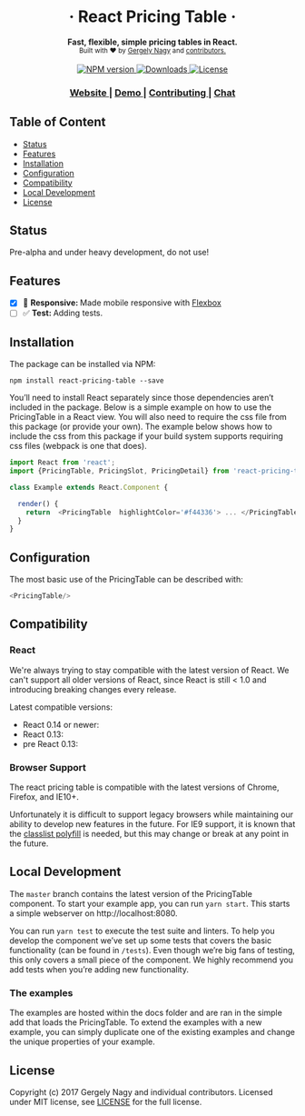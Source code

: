 <h1 align="center">&middot;  React Pricing Table  &middot;</h1>

<div align="center">
  <strong>Fast, flexible, simple pricing tables in React.</strong>
</div>
<div align="center">
  <sub>Built with ❤︎ by
  <a href="https://www.linkedin.com/in/gergely-nagy-9a8198117/">Gergely Nagy</a> and
  <a href="">
    contributors.
  </a>
  </sub>
</div>
<br />
<div align="center">
  <!-- NPM version -->
  <a href="https://www.npmjs.com/package/react-pricing-table">
    <img src="https://badge.fury.io/js/react-pricing-table.svg"
      alt="NPM version" />
  </a>
  <!-- Downloads -->
  <a href="https://www.npmjs.com/package/react-pricing-table">
    <img src="https://img.shields.io/npm/dm/react-pricing-table.svg?style=flat"
      alt="Downloads" />
  </a>
  <!-- License-->
  <a href="">
    <img src="https://img.shields.io/badge/license-MIT-blue.svg?style=flat"
      alt="License" />
  </a>
</div>

<div align="center">
  <h3>
    <a href="">
      Website
    </a>
    <span> | </span>
    <a href="">
      Demo
    </a>
    <span> | </span>
    <a href="">
      Contributing
    </a>
    <span> | </span>
    <a href="https://gitter.im/react-pricing-table/Lobby">
      Chat
    </a>
  </h3>
</div>


## Table of Content
- [Status](#status)
- [Features](#features)
- [Installation](#installation)
- [Configuration](#configuration)
- [Compatibility](#compatibility)
- [Local Development](#localdevelopment)
- [License](#license)
<!--- [Support](#support) -->


## Status
Pre-alpha and under heavy development, do not use!


## Features
- [x] :iphone: <strong>Responsive: </strong> Made mobile responsive with [Flexbox](https://developer.mozilla.org/en-US/docs/Web/CSS/CSS_Flexible_Box_Layout)
- [ ] :white_check_mark: <strong>Test: </strong> Adding tests.

## Installation

The package can be installed via NPM:

```
npm install react-pricing-table --save
```

You’ll need to install React separately since those dependencies aren’t included in the package. Below is a simple example on how to use the PricingTable in a React view. You will also need to require the css file from this package (or provide your own). The example below shows how to include the css from this package if your build system supports requiring css files (webpack is one that does).

```js
import React from 'react';
import {PricingTable, PricingSlot, PricingDetail} from 'react-pricing-table';

class Example extends React.Component {

  render() {
    return  <PricingTable  highlightColor='#f44336'> ... </PricingTable>
  }
}
```

## Configuration

The most basic use of the PricingTable can be described with:

```js
<PricingTable/>
```

## Compatibility

### React

We're always trying to stay compatible with the latest version of React. We can't support all older versions of React, since React is still < 1.0 and introducing breaking changes every release.

Latest compatible versions:
- React 0.14 or newer:
- React 0.13:
- pre React 0.13:

### Browser Support

The react pricing table is compatible with the latest versions of Chrome, Firefox, and IE10+.

Unfortunately it is difficult to support legacy browsers while maintaining our ability to develop new features in the future.  For IE9 support, it is known that the [classlist polyfill](https://www.npmjs.com/package/classlist-polyfill) is needed, but this may change or break at any point in the future.

## Local Development

The `master` branch contains the latest version of the PricingTable component. To start your example app, you can run `yarn start`. This starts a simple webserver on http://localhost:8080.

You can run `yarn test` to execute the test suite and linters. To help you develop the component we’ve set up some tests that covers the basic functionality (can be found in  `/tests`). Even though we’re big fans of testing, this only covers a small piece of the component. We highly recommend you add tests when you’re adding new functionality.

### The examples
The examples are hosted within the docs folder and are ran in the simple add that loads the PricingTable. To extend the examples with a new example, you can simply duplicate one of the existing examples and change the unique properties of your example.


## License

Copyright (c) 2017 Gergely Nagy and individual contributors. Licensed under MIT license, see [LICENSE](LICENSE) for the full license.

<!--
## Support

### Sponsors

Become a sponsor and help ensure the development of independent quality
software. You can help us keep the lights on, bellies full and work days sharp
and focused on improving the state of the web. [Become a
sponsor](https://opencollective.com/choo#sponsor)

<a href="" target="_blank"><img src=""></a>
<a href="" target="_blank"><img src=""></a>
<a href="" target="_blank"><img src=""></a>

### Backers
Become a backer, and buy us a coffee (or perhaps lunch?) every month or so.
[Become a backer](https://opencollective.com/)

<a href="https://opencollective.com/" target="_blank"><img src=""></a>
<a href="https://opencollective.com/" target="_blank"><img src=""></a>
<a href="https://opencollective.com/" target="_blank"><img src=""></a>
<a href="https://opencollective.com/" target="_blank"><img src=""></a>
<a href="" target="_blank"><img src=""></a> -->
